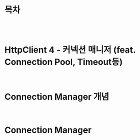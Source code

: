 # 목차

<br>

<br>

# HttpClient 4  - 커넥션 매니저 (feat. Connection Pool, Timeout등)

<br>

# Connection Manager 개념

<br>

# Connection Manager



